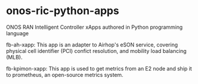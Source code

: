 <!--
SPDX-FileCopyrightText: Copyright 2004-present Facebook. All Rights Reserved.
SPDX-FileCopyrightText: 2019-present Open Networking Foundation <info@opennetworking.org>

SPDX-License-Identifier: Apache-2.0
-->
# onos-ric-python-apps
ONOS RAN Intelligent Controller xApps authored in Python programming language


fb-ah-xapp: This app is an adapter to Airhop's eSON service, covering physical cell identifier
(PCI) confict resolution, and mobility load balancing (MLB).

fb-kpimon-xapp: This app is used to get metrics from an E2 node and ship it to prometheus, an
open-source metrics system.
